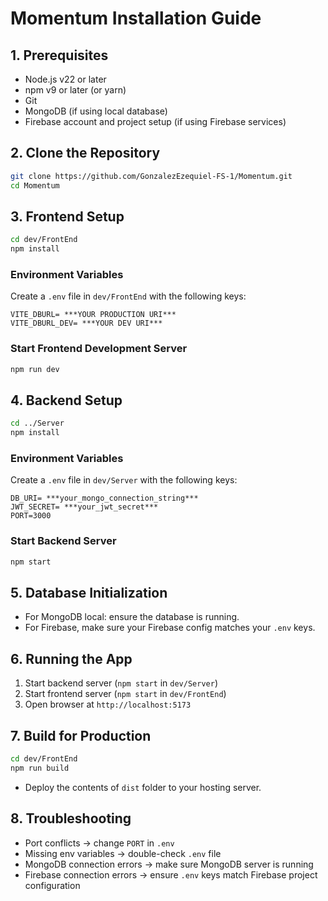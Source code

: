 # Momentum Installation Guide

## 1. Prerequisites
- Node.js v22 or later
- npm v9 or later (or yarn)
- Git
- MongoDB (if using local database)
- Firebase account and project setup (if using Firebase services)

## 2. Clone the Repository
```bash
git clone https://github.com/GonzalezEzequiel-FS-1/Momentum.git
cd Momentum
```

## 3. Frontend Setup
```bash
cd dev/FrontEnd
npm install
```

### Environment Variables
Create a `.env` file in `dev/FrontEnd` with the following keys:
```
VITE_DBURL= ***YOUR PRODUCTION URI***
VITE_DBURL_DEV= ***YOUR DEV URI***
```

### Start Frontend Development Server
```bash
npm run dev
```

## 4. Backend Setup
```bash
cd ../Server
npm install
```

### Environment Variables
Create a `.env` file in `dev/Server` with the following keys:
```
DB_URI= ***your_mongo_connection_string***
JWT_SECRET= ***your_jwt_secret***
PORT=3000
```

### Start Backend Server
```bash
npm start
```

## 5. Database Initialization
- For MongoDB local: ensure the database is running.
- For Firebase, make sure your Firebase config matches your `.env` keys.

## 6. Running the App
1. Start backend server (`npm start` in `dev/Server`)
2. Start frontend server (`npm start` in `dev/FrontEnd`)
3. Open browser at `http://localhost:5173`

## 7. Build for Production
```bash
cd dev/FrontEnd
npm run build
```
- Deploy the contents of `dist` folder to your hosting server.

## 8. Troubleshooting
- Port conflicts → change `PORT` in `.env`
- Missing env variables → double-check `.env` file
- MongoDB connection errors → make sure MongoDB server is running
- Firebase connection errors → ensure `.env` keys match Firebase project configuration
